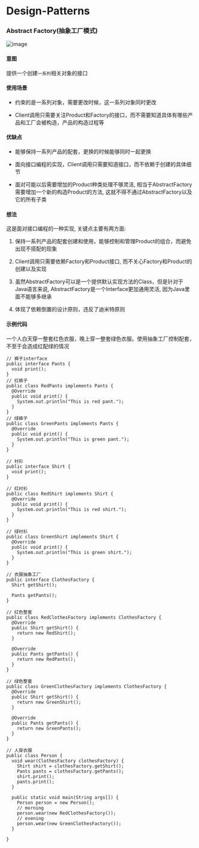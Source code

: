 # Design-Patterns
### Abstract Factory(抽象工厂模式)

![image](http://chimegitlab.d.chime.me/1go/design-patterns/uploads/3d67f53dc8c0a0f88eb411cee3d44b94/image.png)

#### 意图

提供一个创建`一系列`相关对象的接口

#### 使用场景

- 约束的是一系列对象，需要更改时候，这一系列对象同时更改

- Client调用只需要关注Product和Factory的接口，而不需要知道具体有哪些产品和工厂会被构造，产品的构造过程等

#### 优缺点

- 能够保持一系列产品的配套，更换的时候能够同时一起更换

- 面向接口编程的实现，Client调用只需要知道接口，而不依赖于创建的具体细节

- 面对可能以后需要增加的Product种类处理不够灵活, 相当于AbstractFactory需要增加一个新的构造Product的方法, 这就不得不通过AbstractFactory以及它的所有子类

#### 想法

这是面对接口编程的一种实现, 关键点主要有两方面:

1. 保持一系列产品的配套创建和使用，能够控制和管理Product的组合，而避免出现不搭配的现象

1. Client调用只需要依赖Factory和Product接口, 而不关心Factory和Product的创建以及实现

1. 虽然AbstractFactory可以是一个提供默认实现方法的Class，但是针对于Java语言来说, AbstractFactory是一个Interface更加通用灵活, 因为Java里面不能够多继承

1. 体现了依赖倒置的设计原则，违反了迪米特原则

#### 示例代码

一个人白天穿一整套红色衣服，晚上穿一整套绿色衣服。使用抽象工厂控制配套，不至于会造成红配绿的情况

```
// 裤子interface
public interface Pants {
  void print();
}
// 红裤子
public class RedPants implements Pants {
  @Override
  public void print() {
    System.out.println("This is red pant.");
  }
}
// 绿裤子
public class GreenPants implements Pants {
  @Override
  public void print() {
    System.out.println("This is green pant.");
  }
}

// 衬衫
public interface Shirt {
  void print();
}

// 红衬衫
public class RedShirt implements Shirt {
  @Override
  public void print() {
    System.out.println("This is red shirt.");
  }
}

// 绿衬衫
public class GreenShirt implements Shirt {
  @Override
  public void print() {
    System.out.println("This is green shirt.");
  }
}

// 衣服抽象工厂
public interface ClothesFactory {
  Shirt getShirt();

  Pants getPants();
}

// 红色整套
public class RedClothesFactory implements ClothesFactory {
  @Override
  public Shirt getShirt() {
    return new RedShirt();
  }

  @Override
  public Pants getPants() {
    return new RedPants();
  }
}

// 绿色整套
public class GreenClothesFactory implements ClothesFactory {
  @Override
  public Shirt getShirt() {
    return new GreenShirt();
  }

  @Override
  public Pants getPants() {
    return new GreenPants();
  }
}

// 人穿衣服
public class Person {
  void wear(ClothesFactory clothesFactory) {
    Shirt shirt = clothesFactory.getShirt();
    Pants pants = clothesFactory.getPants();
    shirt.print();
    pants.print();
  }

  public static void main(String args[]) {
    Person person = new Person();
    // morning
    person.wear(new RedClothesFactory());
    // evening
    person.wear(new GreenClothesFactory());
  }

}
```
